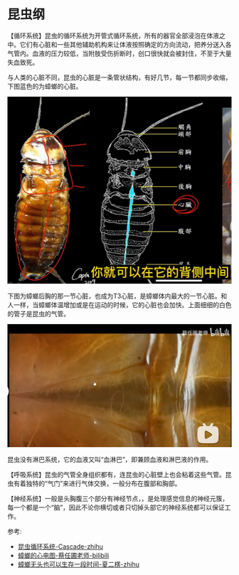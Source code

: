 # 昆虫纲

【循环系统】昆虫的循环系统为开管式循环系统，所有的器官全部浸泡在体液之中。它们有心脏和一些其他辅助机构来让体液按照确定的方向流动，把养分送入各气管内。血液的压力较低，当附肢受伤折断时，创口很快就会被封住，不至于大量失血致死。

与人类的心脏不同，昆虫的心脏是一条管状结构，有好几节，每一节都同步收缩，下图蓝色的为蟑螂的心脏。

![](02.png)

下图为蟑螂后胸的那一节心脏，也成为T3心脏，是蟑螂体内最大的一节心脏。和人一样，当蟑螂体温增加或是在运动的时候，它的心脏也会加快。上面细细的白色的管子是昆虫的气管。

![](01.png)

昆虫没有淋巴系统，它的血液又叫“血淋巴”，即兼顾血液和淋巴液的作用。

【呼吸系统】昆虫的气管全身组织都有，连昆虫的心脏壁上也会粘着这些气管。昆虫有着独特的“气门”来进行气体交换，一般分布在腹部和胸部。

【神经系统】一般是头胸腹三个部分有神经节点，，是处理感觉信息的神经元簇，每一个都是一个“脑”，因此不论你横切或者只切掉头部它的神经系统都可以保证工作。

参考:
- [昆虫循环系统-Cascade-zhihu](https://www.zhihu.com/question/21271105/answer/17717947)
- [蟑螂的心电图-蔡任圃老师-bilibili](https://www.bilibili.com/video/BV11U4y1P7wS/?spm_id_from=333.337.search-card.all.click&vd_source=741bff59809f9e15c309ef97c7d7c960)
- [蟑螂无头也可以生存一段时间-夏二楞-zhihu](https://www.zhihu.com/question/20563268)
